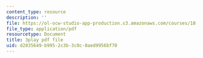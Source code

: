 ```yaml
---
content_type: resource
description: ''
file: https://ol-ocw-studio-app-production.s3.amazonaws.com/courses/18-01sc-single-variable-calculus-fall-2010/d2835649b9952c3b3c0c0aed9956bf70_1cejTnuMo1Y.pdf
file_type: application/pdf
resourcetype: Document
title: 3play pdf file
uid: d2835649-b995-2c3b-3c0c-0aed9956bf70
---
```

